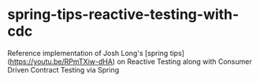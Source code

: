 # spring-tips-reactive-testing-with-cdc
Reference implementation of Josh Long's [spring tips] (https://youtu.be/RPmTXiw-dHA) on Reactive Testing along with Consumer Driven Contract Testing via Spring
